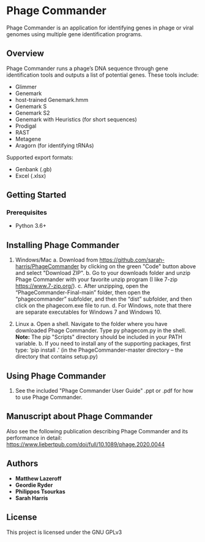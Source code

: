# Phage Commander 
Phage Commander is an application for identifying genes in phage or viral genomes using multiple gene identification programs.


## Overview
Phage Commander runs a phage’s DNA sequence through gene identification tools and outputs a list of potential genes. These tools include:
* Glimmer
* Genemark
* host-trained Genemark.hmm
* Genemark S
* Genemark S2
* Genemark with Heuristics (for short sequences)
* Prodigal
* RAST
* Metagene
* Aragorn (for identifying tRNAs)

Supported export formats:
* Genbank (.gb)
* Excel (.xlsx)


## Getting Started
### Prerequisites
* Python 3.6+


## Installing Phage Commander
1. Windows/Mac
   a. Download from https://github.com/sarah-harris/PhageCommander by clicking on the green "Code" button above and select "Download ZIP".
   b. Go to your downloads folder and unzip Phage Commander with your favorite unzip program (I like 7-zip https://www.7-zip.org/).
   c. After unzipping, open the “PhageCommander-Final-main” folder, then open the “phagecommander” subfolder, and then the “dist” subfolder, and then click on the phagecom.exe file to run.
   d. For Windows, note that there are separate executables for Windows 7 and Windows 10.	   

2. Linux
   a. Open a shell. Navigate to the folder where you have downloaded Phage
   Commander. Type py phagecom.py in the shell.
   **Note:** The pip "Scripts" directory should be included in your PATH variable.
   b. If you need to install any of the supporting packages, first type: ‘pip install .’ (in the PhageCommander-master directory – the directory that contains setup.py)

   
## Using Phage Commander 
1. See the included "Phage Commander User Guide" .ppt or .pdf for how to use Phage Commander.
   

## Manuscript about Phage Commander
Also see the following publication describing Phage Commander and its performance in detail:
https://www.liebertpub.com/doi/full/10.1089/phage.2020.0044


## Authors
* **Matthew Lazeroff**
* **Geordie Ryder**
* **Philippos Tsourkas**
* **Sarah Harris**


## License
This project is licensed under the GNU GPLv3
